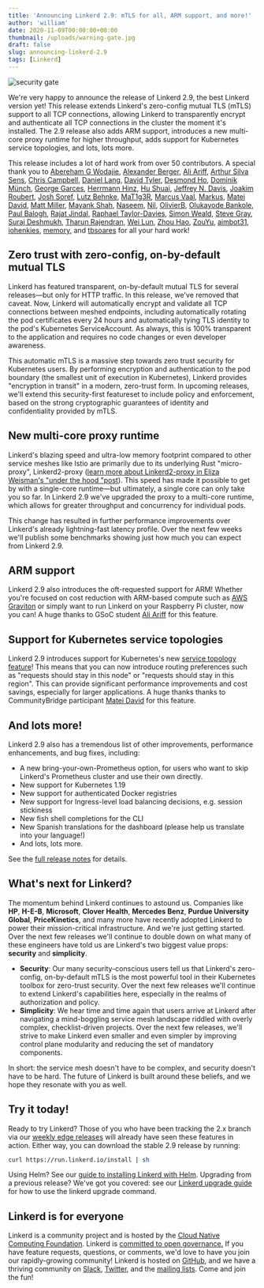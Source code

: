 ```yaml
---
title: 'Announcing Linkerd 2.9: mTLS for all, ARM support, and more!'
author: 'william'
date: 2020-11-09T00:00:00+00:00
thumbnail: /uploads/warning-gate.jpg
draft: false
slug: announcing-linkerd-2.9
tags: [Linkerd]
---
```


![security gate](/uploads/warning-gate.jpg)

We're very happy to announce the release of Linkerd 2.9, the best Linkerd
version yet! This release extends Linkerd's zero-config mutual TLS (mTLS)
support to all TCP connections, allowing Linkerd to transparently encrypt and
authenticate all TCP connections in the cluster the moment it's installed. The
2.9 release also adds ARM support, introduces a new multi-core proxy runtime for
higher throughput, adds support for Kubernetes service topologies, and lots,
lots more.

This release includes a lot of hard work from over 50 contributors. A special
thank you to [Abereham G Wodajie](https://github.com/Abrishges),
[Alexander Berger](https://github.com/alex-berger),
[Ali Ariff](https://github.com/aliariff),
[Arthur Silva Sens](https://github.com/ArthurSens),
[Chris Campbell](https://github.com/campbel),
[Daniel Lang](https://github.com/mavrick),
[David Tyler](https://github.com/DaveTCode),
[Desmond Ho](https://github.com/DesmondH0),
[Dominik Münch](https://github.com/muenchdo),
[George Garces](https://github.com/jgarces21),
[Herrmann Hinz](https://github.com/HerrmannHinz),
[Hu Shuai](https://github.com/hs0210),
[Jeffrey N. Davis](https://github.com/penland365),
[Joakim Roubert](https://github.com/joakimr-axis),
[Josh Soref](https://github.com/jsoref),
[Lutz Behnke](https://github.com/cypherfox),
[MaT1g3R](https://github.com/MaT1g3R), [Marcus Vaal](https://github.com/mvaal),
[Markus](https://github.com/mbettsteller),
[Matei David](https://github.com/mateiidavid),
[Matt Miller](https://github.com/mmiller1),
[Mayank Shah](https://github.com/mayankshah1607),
[Naseem](https://github.com/naseemkullah), [Nil](https://github.com/c-n-c),
[OlivierB](https://github.com/olivierboudet),
[Olukayode Bankole](https://github.com/rbankole),
[Paul Balogh](https://github.com/javaducky),
[Rajat Jindal](https://github.com/rajatjindal),
[Raphael Taylor-Davies](https://github.com/tustvold),
[Simon Weald](https://github.com/glitchcrab),
[Steve Gray](https://github.com/steve-gray),
[Suraj Deshmukh](https://github.com/surajssd),
[Tharun Rajendran](https://github.com/tharun208),
[Wei Lun](https://github.com/WLun001), [Zhou Hao](https://github.com/zhouhao3),
[ZouYu](https://github.com/Hellcatlk), [aimbot31](https://github.com/aimbot31),
[iohenkies](https://github.com/iohenkies), [memory](https://github.com/memory),
and [tbsoares](https://github.com/tbsoares) for all your hard work!

## Zero trust with zero-config, on-by-default mutual TLS

Linkerd has featured transparent, on-by-default mutual TLS for several
releases—but only for HTTP traffic. In this release, we've removed that caveat.
Now, Linkerd will automatically encrypt and validate all TCP connections between
meshed endpoints, including automatically rotating the pod certificates every 24
hours and automatically tying TLS identity to the pod's Kubernetes
ServiceAccount. As always, this is 100% transparent to the application and
requires no code changes or even developer awareness.

This automatic mTLS is a massive step towards zero trust security for Kubernetes
users. By performing encryption and authentication to the pod boundary (the
smallest unit of execution in Kubernetes), Linkerd provides "encryption in
transit" in a modern, zero-trust form. In upcoming releases, we'll extend this
security-first featureset to include policy and enforcement, based on the strong
cryptographic guarantees of identity and confidentiality provided by mTLS.

## New multi-core proxy runtime

Linkerd's blazing speed and ultra-low memory footprint compared to other service
meshes like Istio are primarily due to its underlying Rust "micro-proxy",
Linkerd2-proxy
([learn more about Linkerd2-proxy in Eliza Weisman's "under the hood "post](https://linkerd.io/2020/07/23/under-the-hood-of-linkerds-state-of-the-art-rust-proxy-linkerd2-proxy/)).
This speed has made it possible to get by with a single-core runtime—but
ultimately, a single core can only take you so far. In Linkerd 2.9 we've
upgraded the proxy to a multi-core runtime, which allows for greater throughput
and concurrency for individual pods.

This change has resulted in further performance improvements over Linkerd's
already lightning-fast latency profile. Over the next few weeks we'll publish
some benchmarks showing just how much you can expect from Linkerd 2.9.

## ARM support

Linkerd 2.9 also introduces the oft-requested support for ARM! Whether you're
focused on cost reduction with ARM-based compute such as
[AWS Graviton](https://aws.amazon.com/ec2/graviton/) or simply want to run
Linkerd on your Raspberry Pi cluster, now you can! A huge thanks to GSoC student
[Ali Ariff](https://github.com/aliariff) for this feature.

## Support for Kubernetes service topologies

Linkerd 2.9 introduces support for Kubernetes's new
[service topology feature](https://kubernetes.io/docs/concepts/services-networking/service-topology/)!
This means that you can now introduce routing preferences such as "requests
should stay in this node" or "requests should stay in this region". This can
provide significant performance improvements and cost savings, especially for
larger applications. A huge thanks thanks to CommunityBridge participant
[Matei David](https://github.com/mateiidavid) for this feature.

## And lots more!

Linkerd 2.9 also has a tremendous list of other improvements, performance
enhancements, and bug fixes, including:

- A new bring-your-own-Prometheus option, for users who want to skip Linkerd's
  Prometheus cluster and use their own directly.
- New support for Kubernetes 1.19
- New support for authenticated Docker registries
- New support for Ingress-level load balancing decisions, e.g. session
  stickiness
- New fish shell completions for the CLI
- New Spanish translations for the dashboard (please help us translate into your
  language!)
- And lots, lots more.

See the
[full release notes](https://github.com/linkerd/linkerd2/releases/tag/stable-2.9.0)
for details.

## What's next for Linkerd?

The momentum behind Linkerd continues to astound us. Companies like **HP**,
**H-E-B**, **Microsoft**, **Clover Health**, **Mercedes Benz**, **Purdue
University Global**, **PriceKinetics**, and many more have recently adopted
Linkerd to power their mission-critical infrastructure. And we're just getting
started. Over the next few releases we'll continue to double down on what many
of these engineers have told us are Linkerd's two biggest value props:
**security** and **simplicity**.

- **Security**: Our many security-conscious users tell us that Linkerd's
  zero-config, on-by-default mTLS is the most powerful tool in their Kubernetes
  toolbox for zero-trust security. Over the next few releases we'll continue to
  extend Linkerd's capabilities here, especially in the realms of authorization
  and policy.
- **Simplicity**: We hear time and time again that users arrive at Linkerd after
  navigating a mind-boggling service mesh landscape riddled with overly complex,
  checklist-driven projects. Over the next few releases, we'll strive to make
  Linkerd even smaller and even simpler by improving control plane modularity
  and reducing the set of mandatory components.

In short: the service mesh doesn't have to be complex, and security doesn't have
to be hard. The future of Linkerd is built around these beliefs, and we hope
they resonate with you as well.

## Try it today!

Ready to try Linkerd? Those of you who have been tracking the 2.x branch via our
[weekly edge releases](https://linkerd.io/2/edge) will already have seen these
features in action. Either way, you can download the stable 2.9 release by
running:

```bash
curl https://run.linkerd.io/install | sh
```

Using Helm? See our
[guide to installing Linkerd with Helm](https://linkerd.io/2/tasks/install-helm/).
Upgrading from a previous release? We've got you covered: see our
[Linkerd upgrade guide](https://linkerd.io/2/tasks/upgrade/) for how to use the
linkerd upgrade command.

## Linkerd is for everyone

Linkerd is a community project and is hosted by the
[Cloud Native Computing Foundation](https://cncf.io/). Linkerd is
[committed to open governance.](https://linkerd.io/2019/10/03/linkerds-commitment-to-open-governance/)
If you have feature requests, questions, or comments, we'd love to have you join
our rapidly-growing community! Linkerd is hosted on
[GitHub](https://github.com/linkerd/), and we have a thriving community on
[Slack](https://slack.linkerd.io/), [Twitter](https://twitter.com/linkerd), and
the [mailing lists](https://linkerd.io/2/get-involved/). Come and join the fun!

